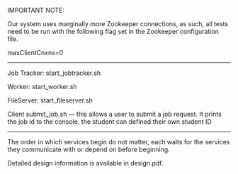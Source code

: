 IMPORTANT NOTE: 

Our system uses marginally more Zookeeper connections, as such, 
all tests need to be run with the following flag set in the Zookeeper
configuration file.

maxClientCnxns=0

--- 

Job Tracker: 
start_jobtracker.sh <zookeeper host> <zookeeper port>

Worker:
start_worker.sh <zookeeper host> <zookeeper port>

FileServer:
start_fileserver.sh <zookeeper host> <zookeeper port>

Client 
submit_job.sh <zookeeper host> <zookeeper port> <password hash>
— this allows a user to submit a job request. It prints the job id to the console, the student can defined their own student ID

--- 

The order in which services begin do not matter, each waits for the services they communicate with or depend on before beginning. 

Detailed design information is available in design.pdf.


